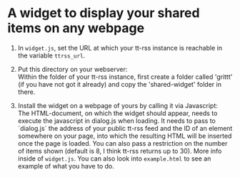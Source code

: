 # A widget to display your shared items on any webpage

1. In `widget.js`, set the URL at which your tt-rss instance is reachable in the variable `ttrss_url`.

2. Put this directory on your webserver:<br/>
   Within the folder of your tt-rss instance, first create a folder called 'grittt' (if you have not got it already) and copy the 'shared-widget' folder in there.

3. Install the widget on a webpage of yours by calling it via Javascript:<br/>
   The HTML-document, on which the widget should appear, needs to execute the javascript in dialog.js when loading. It needs to pass to ´dialog.js´ the address of your public tt-rss feed and the ID of an element somewhere on your page, into which the resulting HTML will be inserted once the page is loaded. You can also pass a restriction on the number of items shown (default is 8, I think tt-rss returns up to 30). More info inside of `widget.js`.
   You can also look into `example.html` to see an example of what you have to do.


